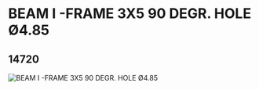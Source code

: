 # BEAM I -FRAME 3X5 90 DEGR. HOLE Ø4.85
## 14720
![BEAM I -FRAME 3X5 90 DEGR. HOLE Ø4.85](https://lc-www-live-s.legocdn.com/media/bricks/5/2/6055519.jpg)